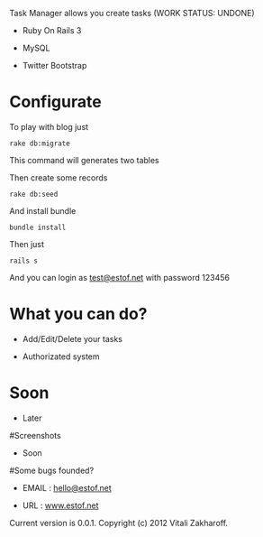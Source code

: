 Task Manager allows you create tasks (WORK STATUS: UNDONE)

* Ruby On Rails 3

* MySQL

* Twitter Bootstrap



# Configurate
 
 To play with blog just
 
    rake db:migrate
    
  This command will generates two tables
  
  Then create some records
  
    rake db:seed
  
  And install bundle
  
    bundle install
    
  Then just

    rails s
    
  And you can login as test@estof.net with password 123456
    
        
# What you can do?

* Add/Edit/Delete your tasks

* Authorizated system

# Soon

* Later


#Screenshots

* Soon

#Some bugs founded?

* EMAIL	    :   hello@estof.net
        
* URL	    :   www.estof.net


Current version is 0.0.1.
Copyright (c) 2012 Vitali Zakharoff.


